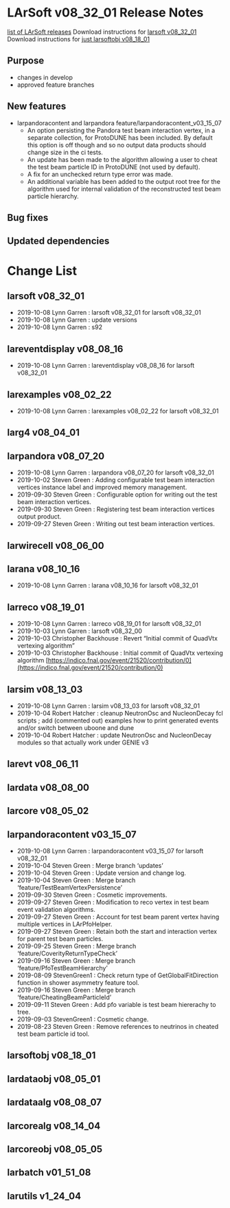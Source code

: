 LArSoft v08_32_01 Release Notes
======================================================================

[list of LArSoft releases](LArSoft_release_list)
Download instructions for [larsoft v08_32_01](http://scisoft.fnal.gov/scisoft/bundles/larsoft/v08_32_01/larsoft-v08_32_01.html)
Download instructions for [just larsoftobj v08_18_01](http://scisoft.fnal.gov/scisoft/bundles/larsoftobj/v08_18_01/larsoftobj-v08_18_01.html)

Purpose
--------------------

-   changes in develop
-   approved feature branches

New features
------------------------------

-   larpandoracontent and larpandora feature/larpandoracontent_v03_15_07
    -   An option persisting the Pandora test beam interaction vertex, in a separate collection, for ProtoDUNE has been included. By default this option is off though and so no output data products should change size in the ci tests.
    -   An update has been made to the algorithm allowing a user to cheat the test beam particle ID in ProtoDUNE (not used by default).
    -   A fix for an unchecked return type error was made.
    -   An additional variable has been added to the output root tree for the algorithm used for internal validation of the reconstructed test beam particle hierarchy.

Bug fixes
------------------------

Updated dependencies
----------------------------------------------

Change List
============================

larsoft v08_32_01
------------------------------------------

-   2019-10-08 Lynn Garren : larsoft v08_32_01 for larsoft v08_32_01
-   2019-10-08 Lynn Garren : update versions
-   2019-10-08 Lynn Garren : s92

lareventdisplay v08_08_16
----------------------------------------------------------

-   2019-10-08 Lynn Garren : lareventdisplay v08_08_16 for larsoft v08_32_01

larexamples v08_02_22
--------------------------------------------------

-   2019-10-08 Lynn Garren : larexamples v08_02_22 for larsoft v08_32_01

larg4 v08_04_01
--------------------------------------

larpandora v08_07_20
------------------------------------------------

-   2019-10-08 Lynn Garren : larpandora v08_07_20 for larsoft v08_32_01
-   2019-10-02 Steven Green : Adding configurable test beam interaction vertices instance label and improved memory management.
-   2019-09-30 Steven Green : Configurable option for writing out the test beam interaction vertices.
-   2019-09-30 Steven Green : Registering test beam interaction vertices output product.
-   2019-09-27 Steven Green : Writing out test beam interaction vertices.

larwirecell v08_06_00
--------------------------------------------------

larana v08_10_16
----------------------------------------

-   2019-10-08 Lynn Garren : larana v08_10_16 for larsoft v08_32_01

larreco v08_19_01
------------------------------------------

-   2019-10-08 Lynn Garren : larreco v08_19_01 for larsoft v08_32_01
-   2019-10-03 Lynn Garren : larsoft v08_32_00
-   2019-10-03 Christopher Backhouse : Revert “Initial commit of QuadVtx vertexing algorithm”
-   2019-10-03 Christopher Backhouse : Initial commit of QuadVtx vertexing algorithm [https://indico.fnal.gov/event/21520/contribution/0](https://indico.fnal.gov/event/21520/contribution/0)

larsim v08_13_03
----------------------------------------

-   2019-10-08 Lynn Garren : larsim v08_13_03 for larsoft v08_32_01
-   2019-10-04 Robert Hatcher : cleanup NeutronOsc and NucleonDecay fcl scripts ; add (commented out) examples how to print generated events and/or switch between uboone and dune
-   2019-10-04 Robert Hatcher : update NeutronOsc and NucleonDecay modules so that actually work under GENIE v3

larevt v08_06_11
----------------------------------------

lardata v08_08_00
------------------------------------------

larcore v08_05_02
------------------------------------------

larpandoracontent v03_15_07
--------------------------------------------------------------

-   2019-10-08 Lynn Garren : larpandoracontent v03_15_07 for larsoft v08_32_01
-   2019-10-04 Steven Green : Merge branch ‘updates’
-   2019-10-04 Steven Green : Update version and change log.
-   2019-10-04 Steven Green : Merge branch ‘feature/TestBeamVertexPersistence’
-   2019-09-30 Steven Green : Cosmetic improvements.
-   2019-09-27 Steven Green : Modification to reco vertex in test beam event validation algorithms.
-   2019-09-27 Steven Green : Account for test beam parent vertex having multiple vertices in LArPfoHelper.
-   2019-09-27 Steven Green : Retain both the start and interaction vertex for parent test beam particles.
-   2019-09-25 Steven Green : Merge branch ‘feature/CoverityReturnTypeCheck’
-   2019-09-16 Steven Green : Merge branch ‘feature/PfoTestBeamHierarchy’
-   2019-08-09 StevenGreen1 : Check return type of GetGlobalFitDirection function in shower asymmetry feature tool.
-   2019-09-16 Steven Green : Merge branch ‘feature/CheatingBeamParticleId’
-   2019-09-11 Steven Green : Add pfo variable is test beam hiererachy to tree.
-   2019-09-03 StevenGreen1 : Cosmetic change.
-   2019-08-23 Steven Green : Remove references to neutrinos in cheated test beam particle id tool.

larsoftobj v08_18_01
------------------------------------------------

lardataobj v08_05_01
------------------------------------------------

lardataalg v08_08_07
------------------------------------------------

larcorealg v08_14_04
------------------------------------------------

larcoreobj v08_05_05
------------------------------------------------

larbatch v01_51_08
--------------------------------------------

larutils v1_24_04
------------------------------------------
